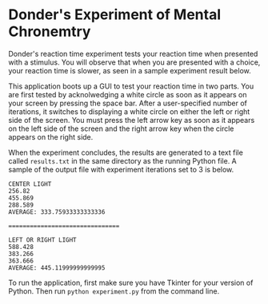 # Donder's Experiment of Mental Chronemtry 

Donder's reaction time experiment tests your reaction time when presented with a stimulus. You will observe that when you are presented with a choice, your reaction time is slower, as seen in a sample experiment result below.

This application boots up a GUI to test your reaction time in two parts. You are first tested by acknolwedging a white circle as soon as it appears on your screen by pressing the space bar. After a user-specified number of iterations, it switches to displaying a white circle on either the left or right side of the screen. You must press the left arrow key as soon as it appears on the left side of the screen and the right arrow key when the circle appears on the right side.

When the experiment concludes, the results are generated to a text file called ```results.txt``` in the same directory as the running Python file. A sample of the output file with experiment iterations set to 3 is below. 

```
CENTER LIGHT
256.82
455.869
288.589
AVERAGE: 333.75933333333336

===============================

LEFT OR RIGHT LIGHT
588.428
383.266
363.666
AVERAGE: 445.11999999999995

```

To run the application, first make sure you have Tkinter for your version of Python. Then run ```python experiment.py``` from the command line.
